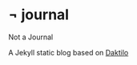 # ¬ journal

Not a Journal

A Jekyll static blog based on [Daktilo](https://github.com/kronik3r/daktilo)
